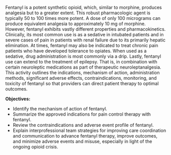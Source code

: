 Fentanyl is a potent synthetic opioid, which, similar to morphine, produces analgesia but to a greater extent. This robust pharmacologic agent is typically 50 to 100 times more potent. A dose of only 100 micrograms can produce equivalent analgesia to approximately 10 mg of morphine. However, fentanyl exhibits vastly different properties and pharmacokinetics. Clinically, its most common use is as a sedative in intubated patients and in severe cases of pain in patients with renal failure due to its primarily hepatic elimination. At times, fentanyl may also be indicated to treat chronic pain patients who have developed tolerance to opiates. When used as a sedative, drug administration is most commonly via a drip. Lastly, fentanyl use can extend to the treatment of epilepsy. That is, in combination with certain neuroleptic medications as part of therapeutic neuroleptanalgesia. This activity outlines the indications, mechanism of action, administration methods, significant adverse effects, contraindications, monitoring, and toxicity of fentanyl so that providers can direct patient therapy to optimal outcomes.

**Objectives:**
- Identify the mechanism of action of fentanyl.
- Summarize the approved indications for pain control therapy with fentanyl.
- Review the contraindications and adverse event profile of fentanyl.
- Explain interprofessional team strategies for improving care coordination and communication to advance fentanyl therapy, improve outcomes, and minimize adverse events and misuse, especially in light of the ongoing opioid crisis.